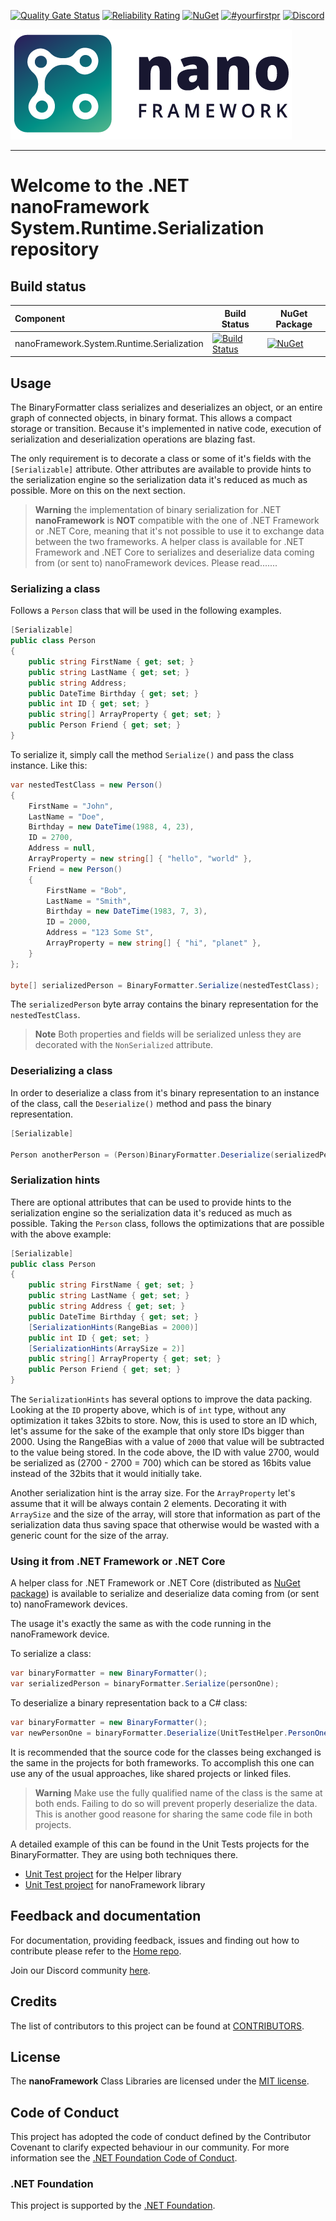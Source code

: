 [![Quality Gate Status](https://sonarcloud.io/api/project_badges/measure?project=nanoframework_System.Runtime.Serialization&metric=alert_status)](https://sonarcloud.io/summary/new_code?id=nanoframework_System.Runtime.Serialization) [![Reliability Rating](https://sonarcloud.io/api/project_badges/measure?project=nanoframework_System.Runtime.Serialization&metric=reliability_rating)](https://sonarcloud.io/summary/new_code?id=nanoframework_System.Runtime.Serialization) [![NuGet](https://img.shields.io/nuget/dt/nanoFramework.System.Runtime.Serialization.svg?label=NuGet&style=flat&logo=nuget)](https://www.nuget.org/packages/nanoFramework.System.Runtime.Serialization/) [![#yourfirstpr](https://img.shields.io/badge/first--timers--only-friendly-blue.svg)](https://github.com/nanoframework/Home/blob/main/CONTRIBUTING.md) [![Discord](https://img.shields.io/discord/478725473862549535.svg?logo=discord&logoColor=white&label=Discord&color=7289DA)](https://discord.gg/gCyBu8T)

![nanoFramework logo](https://raw.githubusercontent.com/nanoframework/Home/main/resources/logo/nanoFramework-repo-logo.png)

-----

# Welcome to the .NET **nanoFramework** System.Runtime.Serialization repository

## Build status

| Component | Build Status | NuGet Package |
|:-|---|---|
| nanoFramework.System.Runtime.Serialization | [![Build Status](https://dev.azure.com/nanoframework/System.Runtime.Serialization/_apis/build/status/nanoframework.System.Runtime.Serialization?branchName=main)](https://dev.azure.com/nanoframework/System.Runtime.Serialization/_build/latest?definitionId=101&branchName=main) | [![NuGet](https://img.shields.io/nuget/v/nanoFramework.System.Runtime.Serialization.svg?label=NuGet&style=flat&logo=nuget)](https://www.nuget.org/packages/nanoFramework.System.Runtime.Serialization/) |

## Usage

The BinaryFormatter class serializes and deserializes an object, or an entire graph of connected objects, in binary format. This allows a compact storage or transition. Because it's implemented in native code, execution of serialization and deserialization operations are blazing fast.

The only requirement is to decorate a class or some of it's fields with the `[Serializable]` attribute.
Other attributes are available to provide hints to the serialization engine so the serialization data it's reduced as much as possible. More on this on the next section.

> **Warning** the implementation of binary serialization for .NET **nanoFramework** is **NOT** compatible with the one of .NET Framework or .NET Core, meaning that it's not possible to use it to exchange data between the two frameworks. A helper class is available for .NET Framework and .NET Core to serializes and deserialize data coming from (or sent to) nanoFramework devices. Please read.......

### Serializing a class

Follows a `Person` class that will be used in the following examples.

```csharp
[Serializable]
public class Person
{
    public string FirstName { get; set; }
    public string LastName { get; set; }
    public string Address;
    public DateTime Birthday { get; set; }
    public int ID { get; set; }
    public string[] ArrayProperty { get; set; }
    public Person Friend { get; set; }
}
```

To serialize it, simply call the method `Serialize()` and pass the class instance. Like this:

```csharp
var nestedTestClass = new Person()
{
    FirstName = "John",
    LastName = "Doe",
    Birthday = new DateTime(1988, 4, 23),
    ID = 2700,
    Address = null,
    ArrayProperty = new string[] { "hello", "world" },
    Friend = new Person()
    {
        FirstName = "Bob",
        LastName = "Smith",
        Birthday = new DateTime(1983, 7, 3),
        ID = 2000,
        Address = "123 Some St",
        ArrayProperty = new string[] { "hi", "planet" },
    }
};

byte[] serializedPerson = BinaryFormatter.Serialize(nestedTestClass);
```

The `serializedPerson` byte array contains the binary representation for the `nestedTestClass`.

> **Note** Both properties and fields will be serialized unless they are decorated with the `NonSerialized` attribute.

### Deserializing a class

In order to deserialize a class from it's binary representation to an instance of the class, call the `Deserialize()` method and pass the binary representation.

```csharp
[Serializable]

Person anotherPerson = (Person)BinaryFormatter.Deserialize(serializedPerson);
```

### Serialization hints

There are optional attributes that can be used to provide hints to the serialization engine so the serialization data it's reduced as much as possible.
Taking the `Person` class, follows the optimizations that are possible with the above example:

```csharp
[Serializable]
public class Person
{
    public string FirstName { get; set; }
    public string LastName { get; set; }
    public string Address { get; set; }
    public DateTime Birthday { get; set; }
    [SerializationHints(RangeBias = 2000)]
    public int ID { get; set; }
    [SerializationHints(ArraySize = 2)]
    public string[] ArrayProperty { get; set; }
    public Person Friend { get; set; }
}
```

The `SerializationHints` has several options to improve the data packing.
Looking at the `ID` property above, which is of `int` type, without any optimization it takes 32bits to store. Now, this is used to store an ID which, let's assume for the sake of the example that only store IDs bigger than 2000.
Using the RangeBias with a value of `2000` that value will be subtracted to the value being stored.
In the code above, the ID with value 2700, would be serialized as (2700 - 2700 = 700) which can be stored as 16bits value instead of the 32bits that it would initially take.

Another serialization hint is the array size. For the `ArrayProperty` let's assume that it will be always contain 2 elements.
Decorating it with `ArraySize` and the size of the array, will store that information as part of the serialization data thus saving space that otherwise would be wasted with a generic count for the size of the array.

### Using it from .NET Framework or .NET Core

A helper class for .NET Framework or .NET Core (distributed as [NuGet package](https://www.nuget.org/packages/nanoFramework.Serialization.Helper)) is available to serialize and deserialize data coming from (or sent to) nanoFramework devices.

The usage it's exactly the same as with the code running in the nanoFramework device.

To serialize a class:

```csharp
var binaryFormatter = new BinaryFormatter();
var serializedPerson = binaryFormatter.Serialize(personOne);
```

To deserialize a binary representation back to a C# class:

```csharp
var binaryFormatter = new BinaryFormatter();
var newPersonOne = binaryFormatter.Deserialize(UnitTestHelper.PersonOneSerialized) as Person;
```

It is recommended that the source code for the classes being exchanged is the same in the projects for both frameworks.
To accomplish this one can use any of the usual approaches, like shared projects or linked files.

> **Warning** Make use the fully qualified name of the class is the same at both ends. Failing to do so will prevent properly deserialize the data. This is another good reasone for sharing the same code file in both projects.

A detailed example of this can be found in the Unit Tests projects for the BinaryFormatter. They are using both techniques there.

- [Unit Test project](Tests/HelperTests) for the Helper library
- [Unit Test project](Tests/SerializationTests) for nanoFramework library

## Feedback and documentation

For documentation, providing feedback, issues and finding out how to contribute please refer to the [Home repo](https://github.com/nanoframework/Home).

Join our Discord community [here](https://discord.gg/gCyBu8T).

## Credits

The list of contributors to this project can be found at [CONTRIBUTORS](https://github.com/nanoframework/Home/blob/main/CONTRIBUTORS.md).

## License

The **nanoFramework** Class Libraries are licensed under the [MIT license](LICENSE.md).

## Code of Conduct

This project has adopted the code of conduct defined by the Contributor Covenant to clarify expected behaviour in our community.
For more information see the [.NET Foundation Code of Conduct](https://dotnetfoundation.org/code-of-conduct).

### .NET Foundation

This project is supported by the [.NET Foundation](https://dotnetfoundation.org).
